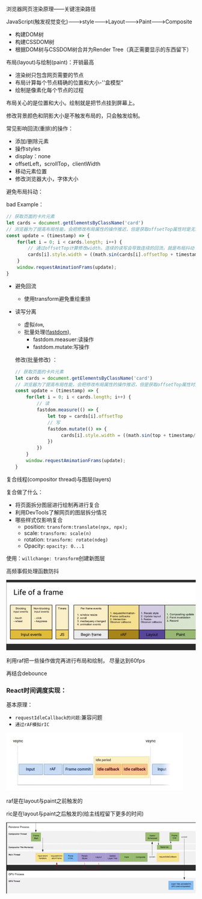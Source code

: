 浏览器网页渲染原理——关键渲染路径

 JavaScript(触发视觉变化)--->style--->Layout--->Paint--->Composite

- 构建DOM树
- 构建CSSDOM树
- 根据DOM树与CSSDOM树合并为Render Tree（真正需要显示的东西留下）

布局(layout)与绘制(paint)：开销最高

- 渲染树只包含网页需要的节点
- 布局计算每个节点精确的位置和大小-''盒模型"
- 绘制是像素化每个节点的过程

布局关心的是位置和大小。绘制就是把节点挂到屏幕上。

修改背景颜色和阴影大小是不触发布局的，只会触发绘制。

常见影响回流(重排)的操作：

- 添加/删除元素
- 操作styles
- display：none
- offsetLeft，scrollTop，clientWidth
- 移动元素位置
- 修改浏览器大小，字体大小

避免布局抖动：

bad Example：

```js
// 获取页面的卡片元素
let cards = document.getElementsByClassName('card')
// 浏览器为了提高布局性能，会把修改布局属性的操作推迟，但是获取offsetTop属性时是无法推迟的，立即最新计算。
const update = (timestamp) => {
    for(let i = 0; i < cards.length; i++) {
        // 通过offsetTop计算修改width。连续的读写会导致连续的回流，就是布局抖动
        cards[i].style.width = ((math.sin(cards[i].offsetTop + timestamp/1000) + 1)*500)+'px'
    }
    window.requestAmimationFrams(update);
}
```

- 避免回流

  - 使用transform避免重绘重排

- 读写分离

  - 虚拟`dom`,
  - 批量处理([fastdom](https://github.com/wilsonpage/fastdom)),
    - fastdom.measuer:读操作
    - fastdom.mutate:写操作

  修改(批量修改) ：

  ```js
  // 获取页面的卡片元素
  let cards = document.getElementsByClassName('card')
  // 浏览器为了提高布局性能，会把修改布局属性的操作推迟，但是获取offsetTop属性时是无法推迟的，立即最新计算。
  const update = (timestamp) => {
      for(let i = 0; i < cards.length; i++) {
          // 读
          fastdom.measure(() => {
              let top = cards[i].offsetTop
              // 写
              fastdom.mutate(() => {
                   cards[i].style.width = ((math.sin(top + timestamp/1000) + 1)*500)+'px'
              })
          })
      }
      window.requestAmimationFrams(update);
  }
  ```

复合线程(compositor thread)与图层(layers)

复合做了什么：

- 将页面拆分图层进行绘制再进行复合
- 利用DevTools了解网页的图层拆分情况
- 哪些样式仅影响复合
  - position: `transform:translate(npx, npx);`
  - scale: `transform: scale(n)`
  - rotation: `transform: rotate(ndeg)`
  - Opacity: `opacity: 0...1`

使用：`willchange: transform`创建新图层

高频事假处理函数防抖

![](./img/debounce.png)

利用raf把一些操作做完再进行布局和绘制， 尽量达到60fps

再结合debounce

### React时间调度实现：

基本原理：

- `requestIdleCallback的问题`:兼容问题
- `通过rAF模拟rIC`

![](./img/raf.png)

raf是在layout与paint之前触发的

ric是在layout与paint之后触发的(给主线程留下更多的时间)

![](./img/raf02.png)

